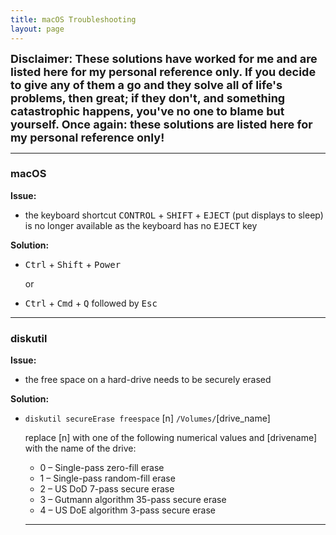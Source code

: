```yaml
---
title: macOS Troubleshooting
layout: page
---
```


<font size="4">
<b>Disclaimer: These solutions have worked for me and are listed here for my personal reference only. If you decide to give any of them a go and they solve all of life's problems, then great; if they don't, and something catastrophic happens, you've no one to blame but yourself. Once again: these solutions are listed here for my personal reference only!</b>
</font>

---

### macOS ###

**Issue:**

- the keyboard shortcut  <kbd>CONTROL</kbd> + <kbd>SHIFT</kbd> + <kbd>EJECT</kbd>  (put displays to sleep) is no longer available as the keyboard has no  <kbd>EJECT</kbd>  key

**Solution:**

- <kbd>Ctrl</kbd> + <kbd>Shift</kbd> + <kbd>Power</kbd>

  or
  
- <kbd>Ctrl</kbd> + <kbd>Cmd</kbd> + <kbd>Q</kbd>      followed by  <kbd>Esc</kbd>

---

### diskutil ###

**Issue:**

- the free space on a hard-drive needs to be securely erased

**Solution:**

- `diskutil secureErase freespace` [n] `/Volumes/`[drive_name]

  replace [n] with one of the following numerical values and [drivename] with the name of the drive:

    - 0 – Single-pass zero-fill erase
    - 1 – Single-pass random-fill erase
    - 2 – US DoD 7-pass secure erase
    - 3 – Gutmann algorithm 35-pass secure erase
    - 4 – US DoE algorithm 3-pass secure erase
  
  ---
  
